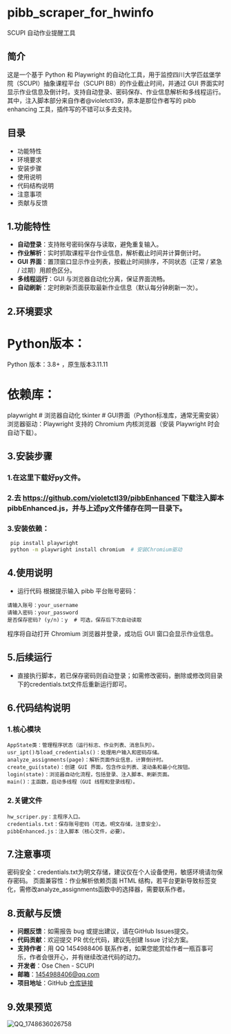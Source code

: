 # pibb_scraper_for_hwinfo
SCUPI 自动作业提醒工具
## 简介
这是一个基于 Python 和 Playwright 的自动化工具，用于监控四川大学匹兹堡学院（SCUPI）抽象课程平台（SCUPI BB）的作业截止时间，并通过 GUI 界面实时显示作业信息及倒计时。支持自动登录、密码保存、作业信息解析和多线程运行。其中，注入脚本部分来自作者@violetctl39，原本是那位作者写的 pibb enhancing 工具，插件写的不错可以多去支持。
## 目录
  - 功能特性
  - 环境要求
  - 安装步骤
  - 使用说明
  - 代码结构说明
  - 注意事项
  - 贡献与反馈

## 1.功能特性
  - **自动登录**：支持账号密码保存与读取，避免重复输入。
  - **作业解析**：实时抓取课程平台作业信息，解析截止时间并计算倒计时。
  - **GUI 界面**：置顶窗口显示作业列表，按截止时间排序，不同状态（正常 / 紧急 / 过期）用颜色区分。
  - **多线程运行**：GUI 与浏览器自动化分离，保证界面流畅。
  - **自动刷新**：定时刷新页面获取最新作业信息（默认每分钟刷新一次）。
  
## 2.环境要求
  # Python版本：
  Python 版本：3.8+ ，原生版本3.11.11
  # 依赖库：
  playwright  # 浏览器自动化
  tkinter     # GUI界面（Python标准库，通常无需安装）
  浏览器驱动：Playwright 支持的 Chromium 内核浏览器（安装 Playwright 时会自动下载）。
  
## 3.安装步骤
  ### 1.在这里下载好py文件。
  ### 2.去 https://github.com/violetctl39/pibbEnhanced 下载注入脚本pibbEnhanced.js，并与上述py文件储存在同一目录下。
  ### 3.安装依赖：
  ```bash
   pip install playwright
   python -m playwright install chromium  # 安装Chromium驱动
  ```

## 4.使用说明
  - 运行代码
  根据提示输入 pibb 平台账号密码：
  ```
  请输入账号：your_username
  请输入密码：your_password
  是否保存密码? (y/n)：y  # 可选，保存后下次自动读取
  ```
  程序将自动打开 Chromium 浏览器并登录，成功后 GUI 窗口会显示作业信息。
  
## 5.后续运行
  - 直接执行脚本，若已保存密码则自动登录；如需修改密码，删除或修改同目录下的credentials.txt文件后重新运行即可。
  
## 6.代码结构说明
  ### 1.核心模块
    AppState类：管理程序状态（运行标志、作业列表、消息队列）。
    usr_ipt()与load_credentials()：处理用户输入和密码存储。
    analyze_assignments(page)：解析页面作业信息，计算倒计时。
    create_gui(state)：创建 GUI 界面，包含作业列表、滚动条和最小化按钮。
    login(state)：浏览器自动化流程，包括登录、注入脚本、刷新页面。
    main()：主函数，启动多线程（GUI 线程和登录线程）。
  ### 2.关键文件
    hw_scriper.py：主程序入口。
    credentials.txt：保存账号密码（可选，明文存储，注意安全）。
    pibbEnhanced.js：注入脚本（核心文件，必要）。
    
## 7.注意事项
  密码安全：credentials.txt为明文存储，建议仅在个人设备使用，敏感环境请勿保存密码。
  页面兼容性：作业解析依赖页面 HTML 结构，若平台更新导致标签变化，需修改analyze_assignments函数中的选择器，需要联系作者。
  
## 8.贡献与反馈
  - **问题反馈**：如需报告 bug 或提出建议，请在GitHub Issues提交。
  - **代码贡献**：欢迎提交 PR 优化代码，建议先创建 Issue 讨论方案。
  - **支持作者**：用 QQ 1454988406 联系作者，如果您能赏给作者一瓶百事可乐，作者会很开心，并有继续改进代码的动力。
  - **开发者**：Ose Chen - SCUPI
  - **邮箱**：1454988406@qq.com
  - **项目地址**：GitHub [仓库链接](https://github.com/hmyld/pibb_scraper_for_hwinfo)

## 9.效果预览
![QQ_1748636026758](https://github.com/user-attachments/assets/2fa3aaa5-935b-4ef5-9d23-2b2c1b3254f3)
